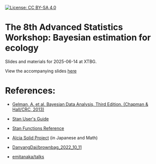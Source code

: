 [![License: CC BY-SA 4.0](https://img.shields.io/badge/License-CC%20BY--SA%204.0-lightgrey.svg)](https://creativecommons.org/licenses/by-sa/4.0/)

# The 8th Advanced Statistics Workshop: Bayesian estimation for ecology

Slides and materials for 2025-06-14 at XTBG.

View the accompanying slides [here](https://forest-canopy.github.io/assets/bayes-afec/main.html)

# References:

- [Gelman, A. et al. Bayesian Data Analysis, Third Edition. (Chapman & Hall/CRC, 2013)](http://www.stat.columbia.edu/~gelman/book/)

- [Stan User's Guide](https://mc-stan.org/docs/stan-users-guide/index.html)

- [Stan Functions Reference](https://mc-stan.org/docs/functions-reference/index.html)

- [AIcia Solid Project](https://youtu.be/mX_NpDD7wwg) (in Japanese and Math)

- [DanyangDai/brownbag_2022_10_11](https://github.com/DanyangDai/brownbag_2022_10_11)

- [emitanaka/talks](https://github.com/emitanaka/talks)

